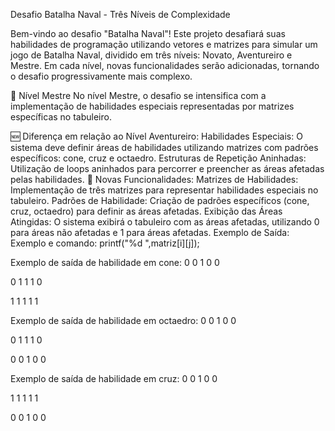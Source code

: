 Desafio Batalha Naval - Três Níveis de Complexidade

Bem-vindo ao desafio "Batalha Naval"! Este projeto desafiará suas habilidades de programação utilizando vetores e matrizes para simular um jogo de Batalha Naval, dividido em três níveis: Novato, Aventureiro e Mestre. Em cada nível, novas funcionalidades serão adicionadas, tornando o desafio progressivamente mais complexo.

🏅 Nível Mestre
No nível Mestre, o desafio se intensifica com a implementação de habilidades especiais representadas por matrizes específicas no tabuleiro.

🆕 Diferença em relação ao Nível Aventureiro:
Habilidades Especiais: O sistema deve definir áreas de habilidades utilizando matrizes com padrões específicos: cone, cruz e octaedro.
Estruturas de Repetição Aninhadas: Utilização de loops aninhados para percorrer e preencher as áreas afetadas pelas habilidades.
🚩 Novas Funcionalidades:
Matrizes de Habilidades: Implementação de três matrizes para representar habilidades especiais no tabuleiro.
Padrões de Habilidade: Criação de padrões específicos (cone, cruz, octaedro) para definir as áreas afetadas.
Exibição das Áreas Atingidas: O sistema exibirá o tabuleiro com as áreas afetadas, utilizando 0 para áreas não afetadas e 1 para áreas afetadas.
Exemplo de Saída:
Exemplo e comando: printf("%d ",matriz[i][j]);

Exemplo de saída de habilidade em cone:
0 0 1 0 0

0 1 1 1 0

1 1 1 1 1

Exemplo de saída de habilidade em octaedro:
0 0 1 0 0

0 1 1 1 0

0 0 1 0 0

Exemplo de saída de habilidade em cruz:
0 0 1 0 0

1 1 1 1 1

0 0 1 0 0
